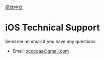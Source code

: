 
[简体中文](/zh/)

# iOS Technical Support

Send me an email if you have any questions.

- Email: xcocoas@gmail.com